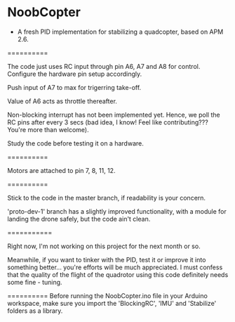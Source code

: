 NoobCopter
==========

- A fresh PID implementation for stabilizing a quadcopter, based on APM 2.6.


==========

The code just uses RC input through pin A6, A7 and A8 for control.
Configure the hardware pin setup accordingly.

Push input of A7 to max for trigerring take-off.

Value of A6 acts as throttle thereafter.

Non-blocking interrupt has not been implemented yet.
Hence, we poll the RC pins after every 3 secs (bad idea, I know! Feel like contributing??? You're more than welcome).

Study the code before testing it on a hardware.

==========

Motors are attached to pin 7, 8, 11, 12.

==========

Stick to the code in the master branch, if readability is your concern.

'proto-dev-1' branch has a slightly improved functionality, with a module for landing the drone safely, but the code ain't clean.

===========

Right now, I'm not working on this project for the next month or so.

Meanwhile, if you want to tinker with the PID, test it or improve it into something better... you're efforts will be much appreciated. I must confess that the quality of the flight of the quadrotor using this code definitely needs some fine - tuning. 


==========
Before running the NoobCopter.ino file in your Arduino workspace, make sure you import the 'BlockingRC', 'IMU' and 'Stabilize' folders as a library.
